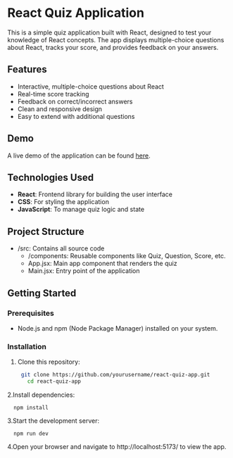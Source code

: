 # React Quiz Application

This is a simple quiz application built with React, designed to test your knowledge of React concepts. The app displays multiple-choice questions about React, tracks your score, and provides feedback on your answers.

## Features

- Interactive, multiple-choice questions about React
- Real-time score tracking
- Feedback on correct/incorrect answers
- Clean and responsive design
- Easy to extend with additional questions

## Demo

A live demo of the application can be found [here](#https://quiz-application-react-orpin.vercel.app/).

## Technologies Used

- **React**: Frontend library for building the user interface
- **CSS**: For styling the application
- **JavaScript**: To manage quiz logic and state

## Project Structure
- /src: Contains all source code
  - /components: Reusable components like Quiz, Question, Score, etc.
  - App.jsx: Main app component that renders the quiz
  - Main.jsx: Entry point of the application

## Getting Started

### Prerequisites

- Node.js and npm (Node Package Manager) installed on your system.

### Installation

1. Clone this repository:
   ```bash
    git clone https://github.com/yourusername/react-quiz-app.git
      cd react-quiz-app
  2.Install dependencies:

      npm install
  3.Start the development server:

      npm run dev

  4.Open your browser and navigate to http://localhost:5173/ to view the app.
    

  
